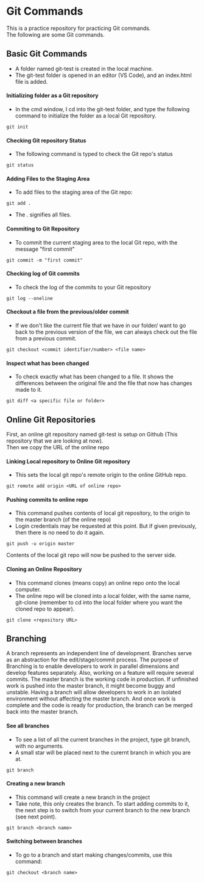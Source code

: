 # Git Commands
This is a practice repository for practicing Git commands. <br>
The following are some Git commands.

## Basic Git Commands
* A folder named git-test is created in the local machine.
* The git-test folder is opened in an editor (VS Code), and an index.html file is added.

#### Initializing folder as a Git repository
* In the cmd window, I cd into the git-test folder, and type the following command to initialize the folder as a local Git repository.
~~~~
git init
~~~~

#### Checking Git repository Status
* The following command is typed to check the Git repo's status
~~~~
git status
~~~~

#### Adding Files to the Staging Area
* To add files to the staging area of the Git repo:
~~~~
git add .
~~~~
* The . signifies all files.

#### Commiting to Git Repository
* To commit the current staging area to the local Git repo, with the message "first commit"
~~~~
git commit -m "first commit"
~~~~

#### Checking log of Git commits
* To check the log of the commits to your Git repository
~~~~
git log --oneline
~~~~


#### Checkout a file from the previous/older commit
* If we don't like the current file that we have in our folder/ want to go back to the previous version of the file, we can always check out the file from a previous commit.
~~~~
git checkout <commit identifier/number> <file name>
~~~~

#### Inspect what has been changed
* To check exactly what has been changed to a file. It shows the differences between the original file and the file that now has changes made to it.
~~~
git diff <a specific file or folder>
~~~

## Online Git Repositories
First, an online git repository named git-test is setup on Github (This repository that we are looking at now). <br>
Then we copy the URL of the online repo

#### Linking Local repository to Online Git repository
* This sets the local git repo's remote origin to the online GitHub repo.
~~~~
git remote add origin <URL of online repo>
~~~~

#### Pushing commits to online repo
* This command pushes contents of local git repository, to the origin to the master branch (of the online repo)
* Login credentials may be requested at this point. But if given previously, then there is no need to do it again.
~~~~
git push -u origin master
~~~~
Contents of the local git repo will now be pushed to the server side.

#### Cloning an Online Repository
* This command clones (means copy) an online repo onto the local computer.
* The online repo will be cloned into a local folder, with the same name, git-clone (remember to cd into the local folder where you want the cloned repo to appear).
~~~~
git clone <repository URL>
~~~~

## Branching
A branch represents an independent line of development. Branches serve as an abstraction for the edit/stage/commit process. 
The purpose of Branching is to enable developers to work in parallel dimensions and develop features separately. Also, working on a feature will require several commits. The master branch is the working code in production. If unfinished work is pushed into the master branch, it might become buggy and unstable. Having a branch will allow developers to work in an isolated environment without affecting the master branch. And once work is complete and the code is ready for production, the branch can be merged back into the master branch.
#### See all branches
* To see a list of all the current branches in the project, type git branch, with no arguments.
* A small star will be placed next to the curernt branch in which you are at.
~~~~
git branch
~~~~
#### Creating a new branch
* This command will create a new branch in the project
* Take note, this only creates the branch. To start adding commits to it, the next step is to switch from your current branch to the new branch (see next point).
~~~~
git branch <branch name>
~~~~
#### Switching between branches
* To go to a branch and start making changes/commits, use this command:
~~~
git checkout <branch name>
~~~

